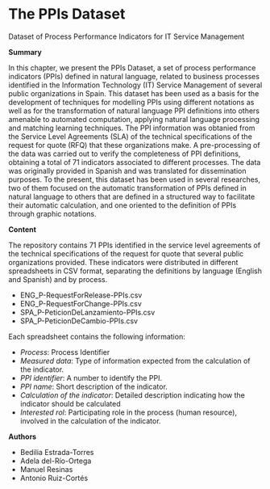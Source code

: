 # The PPIs Dataset
Dataset of Process Performance Indicators for IT Service Management

**Summary**

In this chapter, we present the PPIs Dataset, a set of process performance indicators (PPIs) defined in natural language, related to business processes identified in the Information Technology (IT) Service Management of several public organizations in Spain. This dataset has been used as a basis for the development of techniques for modelling PPIs using different notations as well as for the transformation of natural language PPI definitions into others amenable to automated computation, applying natural language processing and matching learning techniques. The PPI information was obtanied from the Service Level Agreements (SLA) of the technical specifications of the request for quote (RFQ) that these organizations make. A pre-processing of the data was carried out to verify the completeness of PPI definitions, obtaining a total of 71 indicators associated to different processes. The data was originally provided in Spanish and was translated for dissemination purposes. To the present, this dataset has been used in several researches, two of them focused on the automatic transformation of PPIs defined in natural language to others that are defined in a structured way to facilitate their automatic calculation, and one oriented to the definition of PPIs through graphic notations.

**Content**

The repository contains 71 PPIs identified in the service level agreements of the technical specifications of the request for quote that several public organizations provided. These indicators were distributed in different spreadsheets in CSV format, separating the definitions by language (English and Spanish) and by process.
* ENG_P-RequestForRelease-PPIs.csv
* ENG_P-RequestForChange-PPIs.csv
* SPA_P-PeticionDeLanzamiento-PPIs.csv
* SPA_P-PeticionDeCambio-PPIs.csv

Each spreadsheet contains the following information:
* _Process_: Process Identifier
* _Measured data_: Type of information expected from the calculation of the indicator.
* _PPI identifier_: A number to identify the PPI.
* _PPI name_: Short description of the indicator. 
* _Calculation of the indicator_: Detailed description indicating how the indicator should be calculated
* _Interested rol_: Participating role in the process (human resource), involved in the calculation of the indicator.




**Authors**
* Bedilia Estrada-Torres
* Adela del-Río-Ortega
* Manuel Resinas
* Antonio Ruiz-Cortés
